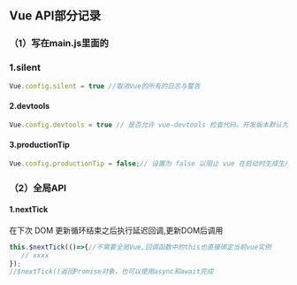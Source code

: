 ## Vue API部分记录

### （1）写在main.js里面的

### 1.silent

```js
Vue.config.silent = true //取消Vue的所有的日志与警告
```

#### 2.devtools

```js
Vue.config.devtools = true // 是否允许 vue-devtools 检查代码。开发版本默认为 true，生产版本默认为 false。生产版本设为 true 可以启用检查
```

#### 3.productionTip

```js
Vue.config.productionTip = false;// 设置为 false 以阻止 vue 在启动时生成生产提示。
```

### （2）全局API

#### 1.nextTick

在下次 DOM 更新循环结束之后执行延迟回调,更新DOM后调用

```js
this.$nextTick(()=>{//不需要全局Vue,回调函数中的this也直接绑定当前vue实例
   // xxxx
});
//$nextTick()返回Promise对象，也可以使用async和await完成
```

